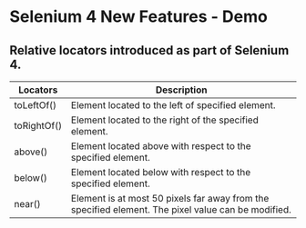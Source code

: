 # Selenium 4 New Features - Demo

## Relative locators introduced as part of Selenium 4.
| Locators    | Description                              |
|-------------|------------------------------------------|
| toLeftOf()  | Element located to the left of specified element. |
| toRightOf() | Element located to the right of the specified element. |
| above()     | Element located above with respect to the specified element. |
| below()     | Element located below with respect to the specified element. |
| near()      | Element is at most 50 pixels far away from the specified element. The pixel value can be modified. |


